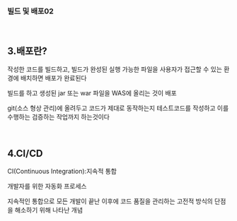 ### 빌드 및 배포02

&nbsp;


3.배포란?
---
작성한 코드를 빌드하고, 빌드가 완성된 실행 가능한 파일을 사용자가 접근할 수 있는 환경에 배치하면 배포가 완료된다


빌드를 하고 생성된 jar 또는 war 파일을 WAS에 올리는 것이 배포

git(소스 형상 관리)에 올려두고 코드가 제대로 동작하는지 테스트코드를 작성하고 이를 수행하는 검증하는 작업까지 하는것이다 


&nbsp;


4.CI/CD
---
CI(Continuous Integration):지속적 통합

개발자를 위한 자동화 프로세스

지속적인 통합으로 모든 개발이 끝난 이후에 코드 품질을 관리하는 고전적 방식의 단점을 해소하기 위해 나타난 개념

